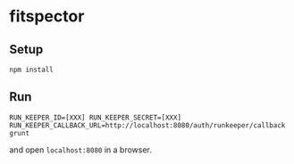 fitspector
==========

Setup
------
`npm install`

Run
---

`RUN_KEEPER_ID=[XXX] RUN_KEEPER_SECRET=[XXX] RUN_KEEPER_CALLBACK_URL=http://localhost:8080/auth/runkeeper/callback grunt`

and open `localhost:8080` in a browser.
